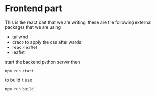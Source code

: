 # Frontend part

This is the react part that we are writing, these are the following external packages that we are using

- tailwind
- craco to apply the css after wards
- react-leaflet
- leaflet

start the backend python server then 

```
npm run start
```

to build it use
```
npm run build
```












